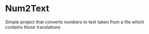 # Num2Text
Simple project that converts numbers to text taken from a file which contains those translations
